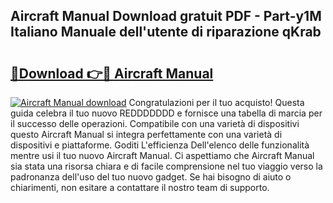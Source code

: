 ## Aircraft Manual Download gratuit PDF - Part-y1M Italiano Manuale dell'utente di riparazione qKrab

# <h2><a href="http://dfa47cy.blite.top/?on=Aircraft+Manual">🔗Download 👉🔴 Aircraft Manual</a></h2>

[![Aircraft Manual download](https://i.imgur.com/lujVjoI.png)](http://dfa47cy.blite.top/?on=Aircraft+Manual)
Congratulazioni per il tuo acquisto! Questa guida celebra il tuo nuovo REDDDDDDD e fornisce una tabella di marcia per il successo delle operazioni. Compatibile con una varietà di dispositivi questo Aircraft Manual si integra perfettamente con una varietà di dispositivi e piattaforme. Goditi L'efficienza Dell'elenco delle funzionalità mentre usi il tuo nuovo Aircraft Manual. Ci aspettiamo che Aircraft Manual sia stata una risorsa chiara e di facile comprensione nel tuo viaggio verso la padronanza dell'uso del tuo nuovo gadget. Se hai bisogno di aiuto o chiarimenti, non esitare a contattare il nostro team di supporto.
